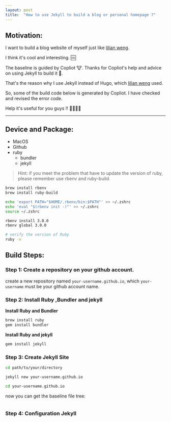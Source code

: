 ```yaml
---
layout: post
title:  "How to use Jekyll to build a blog or personal homepage ?"
---
```


## Motivation:

I want to build a blog website of myself just like [lilian weng][lilian-weng]. 

I think it's cool and interesting. 🆒

The baseline is guided by Copliot 🐮. Thanks for Copliot's help and advice on using Jekyll to build it 💓.

That's the reason why I use Jekyll instead of Hugo, which  [lilian weng][lilian-weng] used.

So, some of the build code below is generated by Copliot. I have checked and revised the error code.

Help it's useful for you guys !! 🤗🤗🤗🤗

[lilian-weng]: https://lilianweng.github.io/

---
## Device and Package:
- MacOS
- Github
- ruby
  - bundler
  - jekyll
  
> Hint: if you meet the problem that have to update the version of ruby, please remember use rbenv and ruby-build.

```bash
brew install rbenv
brew install ruby-build

echo 'export PATH="$HOME/.rbenv/bin:$PATH"' >> ~/.zshrc
echo 'eval "$(rbenv init -)"' >> ~/.zshrc
source ~/.zshrc

rbenv install 3.0.0
rbenv global 3.0.0

# verify the version of Ruby
ruby -v 
```

## Build Steps:

### Step 1: Create a repository on your github account. 

create a new repository named `your-username.github.io`, which `your-username` must be your github account name.

### Step 2: Install Ruby ,Bundler and jekyll

**Install Ruby and Bundler**
```bash
brew install ruby
gem install bundler
```

**Install Ruby and jekyll**
```bash
gem install jekyll
```

### Step 3: Create Jekyll Site

```bash 
cd path/to/your/directory

jekyll new your-username.github.io

cd your-username.github.io
```

now you can get the baseline file tree:
```

```
### Step 4: Configuration Jekyll



